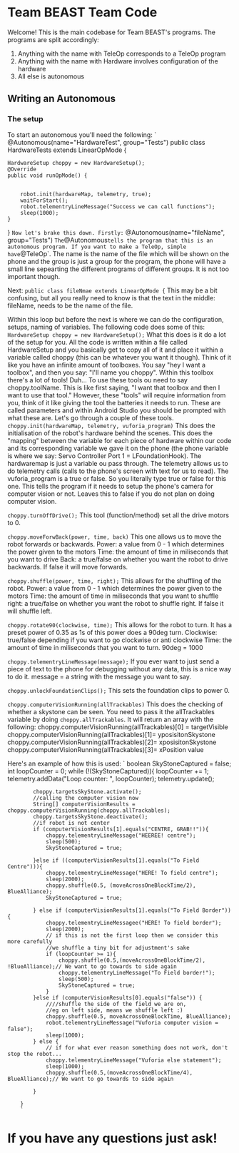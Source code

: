 # Team BEAST Team Code

Welcome!
This is the main codebase for Team BEAST's programs. The programs are split accordingly:
1) Anything with the name with TeleOp corresponds to a TeleOp program
2) Anything with the name with Hardware involves configuration of the hardware
3) All else is autonomous

## Writing an Autonomous
### The setup
To start an autonomous you'll need the following:
`
@Autonomous(name="HardwareTest", group="Tests")
public class HardwareTests extends LinearOpMode {


    HardwareSetup choppy = new HardwareSetup();
    @Override
    public void runOpMode() {


        robot.init(hardwareMap, telemetry, true);
        waitForStart();
        robot.telementryLineMessage("Success we can call functions");
        sleep(1000);
    }
}
`
Now let's brake this down. Firstly:
`
@Autonomous(name="fileName", group="Tests")
`
The `@Autonomous` tells the program that this is an autonomous program. If you want to make a TeleOp, simple have `@TeleOp`.
The name is the name of the file which will be shown on the phone and the group is just a group for the program, the phone will have a small line sepearting the different programs of different groups. It is not too important though.

Next:
`
public class fileNmae extends LinearOpMode {
`
This may be a bit confusing, but all you really need to know is that the text in the middle: fileName, needs to be the name of the file.

Within this loop but before the next is where we can do the configuration, setups, naming of variables. The following code does some of this:
`
    HardwareSetup choppy = new HardwareSetup();
`
What this does is it do a lot of the setup for you. All the code is written within a file called HardwareSetup and you basically get to copy all of it and place it within a variable called choppy (this can be whatever you want it though).
Think of it like you have an infinite amount of toolboxes. You say "hey I want a toolbox", and then you say: "I'll name you choppy".
Within this toolbox there's a lot of tools! Duh...
To use these tools ou need to say choppy.toolName. This is like first saying, "I want that toolbox and then I want to use that tool."
However, these "tools" will require information from you, think of it like giving the tool the batteries it needs to run.
These are called parameters and within Android Studio you should be prompted with what these are.
Let's go through a couple of these tools.
`
choppy.init(hardwareMap, telemetry, vuforia_program)
`
This does the initialisation of the robot's hardware behind the scenes. This does the "mapping" between the variable for each piece of hardware within our code and its corresponding variable we gave it on the phone (the phone variable is where we say: Servo Controller Port 1 = LFoundationHook).
The hardwaremap is just a variable ou pass through.
The telemetry allows us to do telemetry calls (calls to the phone's screen with text for us to read).
The vuforia_program is a true or false. So you literally type true or false for this one. This tells the program if it needs to setup the phone's camera for computer vision or not. Leaves this to false if you do not plan on doing computer vision.

`
choppy.turnOffDrive();
`
This tool (function/method) set all the drive motors to 0.


`
choppy.moveForwBack(power, time, back)
`
This one allows us to move the robot forwards or backwards.
Power: a value from 0 - 1 which determines the power given to the motors
Time: the amount of time in miliseconds that you want to drive
Back: a true/false on whether you want the robot to drive backwards. If false it will move forwards.

`
choppy.shuffle(power, time, right);
`
This allows for the shuffling of the robot.
Power: a value from 0 - 1 which determines the power given to the motors
Time: the amount of time in miliseconds that you want to shuffle
right: a true/false on whether you want the robot to shuffle right. If false it will shuffle left.

`
choppy.rotate90(clockwise, time);
`
This allows for the robot to turn. It has a preset power of 0.35 as 1s of this power does a 90deg turn.
Clockwise: true/false depending if you want to go clockwise or anti clockwise
Time: the amount of time in miliseconds that you want to turn. 90deg = 1000

`
choppy.telementryLineMessage(message);
`
If you ever want to just send a piece of text to the phone for debugging without any data, this is a nice way to do it.
message = a string with the message you want to say.

`
choppy.unlockFoundationClips();
`
This sets the foundation clips to power 0.


`
choppy.computerVisionRunning(allTrackables)
`
This does the checking of whether a skystone can be seen. You need to pass it the allTrackables variable by doing `choppy.allTrackables`.
It will return an array with the following:
choppy.computerVisionRunning(allTrackables)[0] = targetVisible
choppy.computerVisionRunning(allTrackables)[1]= yposisitonSkystone
choppy.computerVisionRunning(allTrackables)[2]= xposisitonSkystone
choppy.computerVisionRunning(allTrackables)[3]= xPosition value

Here's an example of how this is used:
`
boolean SkyStoneCaptured = false;
        int loopCounter = 0;
        while (!(SkyStoneCaptured)){
            loopCounter += 1;
            telemetry.addData("Loop counter: ", loopCounter);
            telemetry.update();

            choppy.targetsSkyStone.activate();
            //calling the computer vision now
            String[] computerVisionResults = choppy.computerVisionRunning(choppy.allTrackables);
            choppy.targetsSkyStone.deactivate();
            //if robot is not center
            if (computerVisionResults[1].equals("CENTRE, GRAB!!")){
                choppy.telementryLineMessage("HEEREE! centre");
                sleep(500);
                SkyStoneCaptured = true;

            }else if ((computerVisionResults[1].equals("To Field Centre"))){
                choppy.telementryLineMessage("HERE! To field centre");
                sleep(2000);
                choppy.shuffle(0.5, (moveAcrossOneBlockTime/2), BlueAlliance);
                SkyStoneCaptured = true;

            } else if (computerVisionResults[1].equals("To Field Border")){
                choppy.telementryLineMessagee("HERE! To field border");
                sleep(2000);
                // if this is not the first loop then we consider this more carefully
                //we shuffle a tiny bit for adjustment's sake
                if (loopCounter >= 1){
                    choppy.shuffle(0.5,(moveAcrossOneBlockTime/2), !BlueAlliance);// We want to go towards to side again
                    choppy.telementryLineMessage("To Field border!");
                    sleep(500);
                    SkyStoneCaptured = true;
                }
            }else if (computerVisionResults[0].equals("false")) {
                ////shuffle the side of the field we are on,
                //eg on left side, means we shuffle left :)
                choppy.shuffle(0.5, moveAcrossOneBlockTime, BlueAlliance);
                robot.telementryLineMessage("Vuforia computer vision = false");
                sleep(1000);
            } else {
                // if for what ever reason something does not work, don't stop the robot...
                choppy.telementryLineMessage("Vuforia else statement");
                sleep(1000);
                choppy.shuffle(0.5,(moveAcrossOneBlockTime/4), BlueAlliance);// We want to go towards to side again

            }

        }
        `

# If you have any questions just ask!

